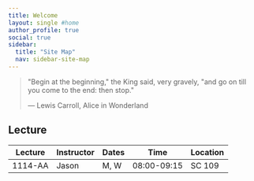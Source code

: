 ```yaml
---
title: Welcome
layout: single #home
author_profile: true
social: true
sidebar:
  title: "Site Map"
  nav: sidebar-site-map
---
```


> "Begin at the beginning," the King said, very gravely, "and go on
> till you come to the end: then stop."
>
> ― Lewis Carroll, Alice in Wonderland


## Lecture

 | Lecture | Instructor | Dates | Time        | Location |
 |---------|------------|-------|-------------|----------|
 | 1114-AA | Jason      | M, W  | 08:00-09:15 | SC 109   |
 



